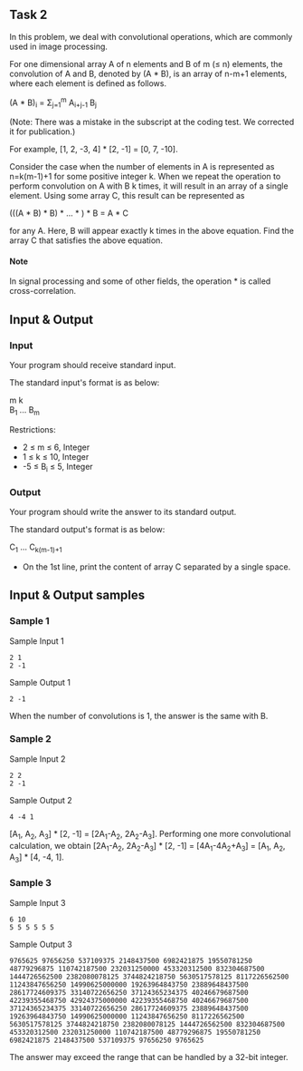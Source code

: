 ## Task 2

In this problem, we deal with convolutional operations, which are commonly used in image processing.

For one dimensional array A of n elements and B of m (≤ n) elements, the convolution of A and B, denoted by (A * B), is an array of n-m+1 elements, where each element is defined as follows.

(A * B)<sub>i</sub> = Σ<sub>j=1</sub><sup>m</sup> A<sub>i+j-1</sub> B<sub>j</sub>

(Note: There was a mistake in the subscript at the coding test. We corrected it for publication.)

For example, [1, 2, -3, 4] * [2, -1] = [0, 7, -10].

Consider the case when the number of elements in A is represented as n=k(m-1)+1 for some positive integer k.
When we repeat the operation to perform convolution on A with B k times, it will result in an array of a single element.
Using some array C, this result can be represented as

(((A * B) * B) * ... * ) * B = A * C

for any A. Here, B will appear exactly k times in the above equation.
Find the array C that satisfies the above equation.

#### Note

In signal processing and some of other fields, the operation * is called cross-correlation.

## Input & Output

### Input
Your program should receive standard input.

The standard input's format is as below:

m k  
B<sub>1</sub> ... B<sub>m</sub>


Restrictions:
- 2 ≤ m ≤ 6, Integer
- 1 ≤ k ≤ 10, Integer
- -5 ≤ B<sub>i</sub> ≤ 5, Integer

### Output
Your program should write the answer to its standard output.

The standard output's format is as below:

C<sub>1</sub> ... C<sub>k(m-1)+1</sub>

- On the 1st line, print the content of array C separated by a single space.

## Input & Output samples
### Sample 1
Sample Input 1
```
2 1
2 -1
```
Sample Output 1
```
2 -1
```
When the number of convolutions is 1, the answer is the same with B.

### Sample 2
Sample Input 2
```
2 2
2 -1
```
Sample Output 2
```
4 -4 1
```

[A<sub>1</sub>, A<sub>2</sub>, A<sub>3</sub>] * [2, -1] = [2A<sub>1</sub>-A<sub>2</sub>, 2A<sub>2</sub>-A<sub>3</sub>].
Performing one more convolutional calculation, we obtain
[2A<sub>1</sub>-A<sub>2</sub>, 2A<sub>2</sub>-A<sub>3</sub>] * [2, -1] = [4A<sub>1</sub>-4A<sub>2</sub>+A<sub>3</sub>] = [A<sub>1</sub>, A<sub>2</sub>, A<sub>3</sub>] * [4, -4, 1].

### Sample 3
Sample Input 3
```
6 10
5 5 5 5 5 5
```
Sample Output 3
```
9765625 97656250 537109375 2148437500 6982421875 19550781250 48779296875 110742187500 232031250000 453320312500 832304687500 1444726562500 2382080078125 3744824218750 5630517578125 8117226562500 11243847656250 14990625000000 19263964843750 23889648437500 28617724609375 33140722656250 37124365234375 40246679687500 42239355468750 42924375000000 42239355468750 40246679687500 37124365234375 33140722656250 28617724609375 23889648437500 19263964843750 14990625000000 11243847656250 8117226562500 5630517578125 3744824218750 2382080078125 1444726562500 832304687500 453320312500 232031250000 110742187500 48779296875 19550781250 6982421875 2148437500 537109375 97656250 9765625
```

The answer may exceed the range that can be handled by a 32-bit integer.
